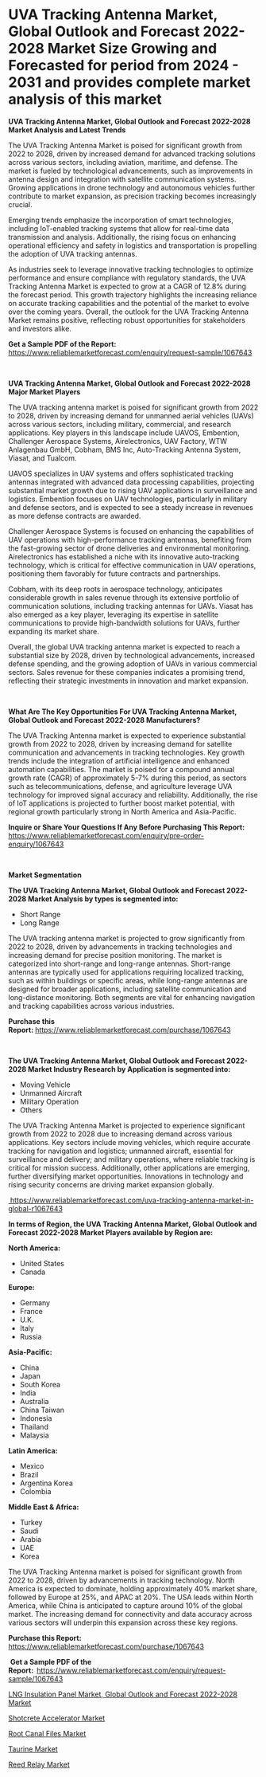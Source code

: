 <p><h1>UVA Tracking Antenna Market, Global Outlook and Forecast 2022-2028 Market Size Growing and Forecasted for period from 2024 - 2031 and provides complete market analysis of this market</h1></p><p><strong>UVA Tracking Antenna Market, Global Outlook and Forecast 2022-2028 Market Analysis and Latest Trends</strong></p>
<p><p>The UVA Tracking Antenna Market is poised for significant growth from 2022 to 2028, driven by increased demand for advanced tracking solutions across various sectors, including aviation, maritime, and defense. The market is fueled by technological advancements, such as improvements in antenna design and integration with satellite communication systems. Growing applications in drone technology and autonomous vehicles further contribute to market expansion, as precision tracking becomes increasingly crucial.</p><p>Emerging trends emphasize the incorporation of smart technologies, including IoT-enabled tracking systems that allow for real-time data transmission and analysis. Additionally, the rising focus on enhancing operational efficiency and safety in logistics and transportation is propelling the adoption of UVA tracking antennas. </p><p>As industries seek to leverage innovative tracking technologies to optimize performance and ensure compliance with regulatory standards, the UVA Tracking Antenna Market is expected to grow at a CAGR of 12.8% during the forecast period. This growth trajectory highlights the increasing reliance on accurate tracking capabilities and the potential of the market to evolve over the coming years. Overall, the outlook for the UVA Tracking Antenna Market remains positive, reflecting robust opportunities for stakeholders and investors alike.</p></p>
<p><strong>Get a Sample PDF of the Report:&nbsp;</strong> <a href="https://www.reliablemarketforecast.com/enquiry/request-sample/1067643?utm_campaign=1102&utm_medium=2&utm_source=Github&utm_content=ia&utm_term=26122024&utm_id=uva-tracking-antenna-market-global-outlook-and-forecast-2022-2028">https://www.reliablemarketforecast.com/enquiry/request-sample/1067643</a></p>
<p>&nbsp;</p>
<p><strong>UVA Tracking Antenna Market, Global Outlook and Forecast 2022-2028 Major Market Players</strong></p>
<p><p>The UVA tracking antenna market is poised for significant growth from 2022 to 2028, driven by increasing demand for unmanned aerial vehicles (UAVs) across various sectors, including military, commercial, and research applications. Key players in this landscape include UAVOS, Embention, Challenger Aerospace Systems, Airelectronics, UAV Factory, WTW Anlagenbau GmbH, Cobham, BMS Inc, Auto-Tracking Antenna System, Viasat, and Tualcom.</p><p>UAVOS specializes in UAV systems and offers sophisticated tracking antennas integrated with advanced data processing capabilities, projecting substantial market growth due to rising UAV applications in surveillance and logistics. Embention focuses on UAV technologies, particularly in military and defense sectors, and is expected to see a steady increase in revenues as more defense contracts are awarded.</p><p>Challenger Aerospace Systems is focused on enhancing the capabilities of UAV operations with high-performance tracking antennas, benefiting from the fast-growing sector of drone deliveries and environmental monitoring. Airelectronics has established a niche with its innovative auto-tracking technology, which is critical for effective communication in UAV operations, positioning them favorably for future contracts and partnerships.</p><p>Cobham, with its deep roots in aerospace technology, anticipates considerable growth in sales revenue through its extensive portfolio of communication solutions, including tracking antennas for UAVs. Viasat has also emerged as a key player, leveraging its expertise in satellite communications to provide high-bandwidth solutions for UAVs, further expanding its market share.</p><p>Overall, the global UVA tracking antenna market is expected to reach a substantial size by 2028, driven by technological advancements, increased defense spending, and the growing adoption of UAVs in various commercial sectors. Sales revenue for these companies indicates a promising trend, reflecting their strategic investments in innovation and market expansion.</p></p>
<p>&nbsp;</p>
<p><strong>What Are The Key Opportunities For UVA Tracking Antenna Market, Global Outlook and Forecast 2022-2028 Manufacturers?</strong></p>
<p><p>The UVA Tracking Antenna market is expected to experience substantial growth from 2022 to 2028, driven by increasing demand for satellite communication and advancements in tracking technologies. Key growth trends include the integration of artificial intelligence and enhanced automation capabilities. The market is poised for a compound annual growth rate (CAGR) of approximately 5-7% during this period, as sectors such as telecommunications, defense, and agriculture leverage UVA technology for improved signal accuracy and reliability. Additionally, the rise of IoT applications is projected to further boost market potential, with regional growth particularly strong in North America and Asia-Pacific.</p></p>
<p><strong>Inquire or Share Your Questions If Any Before Purchasing This Report:</strong> <a href="https://www.reliablemarketforecast.com/enquiry/pre-order-enquiry/1067643?utm_campaign=1102&utm_medium=2&utm_source=Github&utm_content=ia&utm_term=26122024&utm_id=uva-tracking-antenna-market-global-outlook-and-forecast-2022-2028">https://www.reliablemarketforecast.com/enquiry/pre-order-enquiry/1067643</a></p>
<p>&nbsp;</p>
<p><strong>Market Segmentation</strong></p>
<p><strong>The UVA Tracking Antenna Market, Global Outlook and Forecast 2022-2028 Market Analysis by types is segmented into:</strong></p>
<p><ul><li>Short Range</li><li>Long Range</li></ul></p>
<p><p>The UVA tracking antenna market is projected to grow significantly from 2022 to 2028, driven by advancements in tracking technologies and increasing demand for precise position monitoring. The market is categorized into short-range and long-range antennas. Short-range antennas are typically used for applications requiring localized tracking, such as within buildings or specific areas, while long-range antennas are designed for broader applications, including satellite communication and long-distance monitoring. Both segments are vital for enhancing navigation and tracking capabilities across various industries.</p></p>
<p><strong>Purchase this Report:&nbsp;</strong><a href="https://www.reliablemarketforecast.com/purchase/1067643?utm_campaign=1102&utm_medium=2&utm_source=Github&utm_content=ia&utm_term=26122024&utm_id=uva-tracking-antenna-market-global-outlook-and-forecast-2022-2028">https://www.reliablemarketforecast.com/purchase/1067643</a></p>
<p>&nbsp;</p>
<p><strong>The UVA Tracking Antenna Market, Global Outlook and Forecast 2022-2028 Market Industry Research by Application is segmented into:</strong></p>
<p><ul><li>Moving Vehicle</li><li>Unmanned Aircraft</li><li>Military Operation</li><li>Others</li></ul></p>
<p><p>The UVA Tracking Antenna Market is projected to experience significant growth from 2022 to 2028 due to increasing demand across various applications. Key sectors include moving vehicles, which require accurate tracking for navigation and logistics; unmanned aircraft, essential for surveillance and delivery; and military operations, where reliable tracking is critical for mission success. Additionally, other applications are emerging, further diversifying market opportunities. Innovations in technology and rising security concerns are driving market expansion globally.</p></p>
<p><a href="https://www.reliablemarketforecast.com/uva-tracking-antenna-market-in-global-r1067643?utm_campaign=1102&utm_medium=2&utm_source=Github&utm_content=ia&utm_term=26122024&utm_id=uva-tracking-antenna-market-global-outlook-and-forecast-2022-2028">&nbsp;https://www.reliablemarketforecast.com/uva-tracking-antenna-market-in-global-r1067643</a></p>
<p><strong>In terms of Region, the UVA Tracking Antenna Market, Global Outlook and Forecast 2022-2028 Market Players available by Region are:</strong></p>
<p>
    <p> <strong> North America: </strong>
        <ul>
            <li>United States</li>
            <li>Canada</li>
        </ul>
        </p> 
    <p> <strong> Europe: </strong>
        <ul>
            <li>Germany</li>
            <li>France</li>
            <li>U.K.</li>
            <li>Italy</li>
            <li>Russia</li>
        </ul>
        </p> 
    <p> <strong> Asia-Pacific: </strong>
        <ul>
            <li>China</li>
            <li>Japan</li>
            <li>South Korea</li>
            <li>India</li>
            <li>Australia</li>
            <li>China Taiwan</li>
            <li>Indonesia</li>
            <li>Thailand</li>
            <li>Malaysia</li>
        </ul>
        </p> 
    <p> <strong> Latin America: </strong>
        <ul>
            <li>Mexico</li>
            <li>Brazil</li>
            <li>Argentina Korea</li>
            <li>Colombia</li>
        </ul>
        </p> 
    <p> <strong> Middle East & Africa: </strong>
        <ul>
            <li>Turkey</li>
            <li>Saudi</li>
            <li>Arabia</li>
            <li>UAE</li>
            <li>Korea</li>
        </ul>
    </p>
    </p>
<p><p>The UVA Tracking Antenna market is poised for significant growth from 2022 to 2028, driven by advancements in tracking technology. North America is expected to dominate, holding approximately 40% market share, followed by Europe at 25%, and APAC at 20%. The USA leads within North America, while China is anticipated to capture around 10% of the global market. The increasing demand for connectivity and data accuracy across various sectors will underpin this expansion across these key regions.</p></p>
<p><strong>Purchase this Report: </strong><a href="https://www.reliablemarketforecast.com/purchase/1067643?utm_campaign=1102&utm_medium=2&utm_source=Github&utm_content=ia&utm_term=26122024&utm_id=uva-tracking-antenna-market-global-outlook-and-forecast-2022-2028">https://www.reliablemarketforecast.com/purchase/1067643</a></p>
<p>&nbsp;<strong>Get a Sample PDF of the Report:&nbsp;&nbsp;</strong><a href="https://www.reliablemarketforecast.com/enquiry/request-sample/1067643?utm_campaign=1102&utm_medium=2&utm_source=Github&utm_content=ia&utm_term=26122024&utm_id=uva-tracking-antenna-market-global-outlook-and-forecast-2022-2028">https://www.reliablemarketforecast.com/enquiry/request-sample/1067643</a></p>
<p><strong></strong></p>
<p><p><a href="https://github.com/vimar16th/Market-Research-Report-List-7/blob/main/lng-insulation-panel-market-global-outlook-and-forecast-2022-2028-market.md?utm_campaign=1102&utm_medium=2&utm_source=Github&utm_content=ia&utm_term=26122024&utm_id=uva-tracking-antenna-market-global-outlook-and-forecast-2022-2028">LNG Insulation Panel Market, Global Outlook and Forecast 2022-2028 Market</a></p><p><a href="https://www.linkedin.com/pulse/competitive-landscape-shotcrete-accelerator-market-analyzing-strengths-jt0tf?utm_campaign=1102&utm_medium=2&utm_source=Github&utm_content=ia&utm_term=26122024&utm_id=uva-tracking-antenna-market-global-outlook-and-forecast-2022-2028">Shotcrete Accelerator Market</a></p><p><a href="https://www.linkedin.com/pulse/root-canal-files-market-analysis-insights-competition-cagr-forecast-sx1gf?utm_campaign=1102&utm_medium=2&utm_source=Github&utm_content=ia&utm_term=26122024&utm_id=uva-tracking-antenna-market-global-outlook-and-forecast-2022-2028">Root Canal Files Market</a></p><p><a href="https://www.linkedin.com/pulse/taurine-market-rise-tracking-98-cagr-2024-2031-key-growth-imbie?utm_campaign=1102&utm_medium=2&utm_source=Github&utm_content=ia&utm_term=26122024&utm_id=uva-tracking-antenna-market-global-outlook-and-forecast-2022-2028">Taurine Market</a></p><p><a href="https://www.linkedin.com/pulse/global-regional-expansion-reed-relay-market-projected-42-cagr-8zuze?utm_campaign=1102&utm_medium=2&utm_source=Github&utm_content=ia&utm_term=26122024&utm_id=uva-tracking-antenna-market-global-outlook-and-forecast-2022-2028">Reed Relay Market</a></p></p>